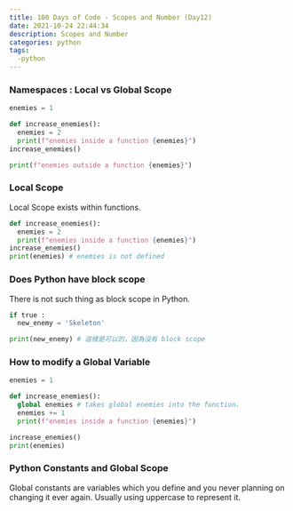 ```yaml
---
title: 100 Days of Code - Scopes and Number (Day12)
date: 2021-10-24 22:44:34
description: Scopes and Number
categories: python
tags:
  -python
---
```


### Namespaces : Local vs Global Scope

``` python
enemies = 1

def increase_enemies():
  enemies = 2
  print(f"enemies inside a function {enemies}")
increase_enemies()

print(f"enemies outside a function {enemies}")

```

### Local Scope
Local Scope exists within functions.

``` python
def increase_enemies():
  enemies = 2
  print(f"enemies inside a function {enemies}")
increase_enemies()
print(enemies) # enemies is not defined

```

### Does Python have block scope
There is not such thing as block scope in Python.

``` python
if true :
  new_enemy = 'Skeleton'

print(new_enemy) # 這樣是可以的，因為沒有 block scope

```

### How to modify a Global Variable

``` python 
enemies = 1

def increase_enemies():
  global enemies # takes global enemies into the function.
  enemies += 1
  print(f"enemies inside a function {enemies}")

increase_enemies()
print(enemies)
```

### Python Constants and Global Scope

Global constants are variables which you define and you never planning on changing it ever again. 
Usually using uppercase to represent it.
